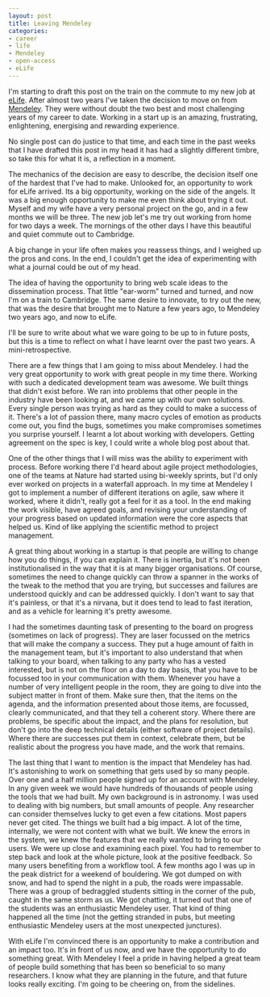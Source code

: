 ```yaml
---
layout: post
title: Leaving Mendeley
categories:
- career
- life
- Mendeley 
- open-access
- eLife 
---
```


I'm starting to draft this post on the train on the commute to my new job at [eLife][eLife]. After almost two years I've taken the decision to move on from [Mendeley][men]. They were without doubt the two best and most challenging years of my career to date. Working in a start up is an amazing, frustrating, enlightening, energising and rewarding experience.

[eLife]: http://www.eLifesciences.org
[men]: http://www.mendeley.com

No single post can do justice to that time, and each time in the past weeks that I have drafted this post in my head it has had a slightly different timbre, so take this for what it is, a reflection in a moment. 

The mechanics of the decision are easy to describe, the decision itself one of the hardest that I've had to make. Unlooked for, an opportunity to work for eLife arrived. Its a big opportunity, working on the side of the angels. It was a big enough opportunity to make me even think about trying it out. Myself and my wife have a very personal project on the go, and in a few months we will be three. The new job let's me try out working from home for two days a week. The mornings of the other days I have this beautiful and quiet commute out to Cambridge. 

A big change in your life often makes you reassess things, and I weighed up the pros and cons. In the end, I couldn't get the idea of experimenting with what a journal could be out of my head. 

The idea of having the opportunity to bring web scale ideas to the dissemination process. That little "ear-worm" turned and turned, and now I'm on a train to Cambridge. The same desire to innovate, to try out the new, that was the desire that brought me to Nature a few years ago, to Mendeley two years ago, and now to eLife. 

I'll be sure to write about what we ware going to be up to in future posts, but this is a time to reflect on what I have learnt over the past two years. A mini-retrospective.

There are a few things that I am going to miss about Mendeley. I had the very great opportunity to work with great people in my time there. Working with such a dedicated development team was awesome. We built things that didn't exist before. We ran into problems that other people in the industry have been looking at, and we came up with our own solutions. Every single person was trying as hard as they could to make a success of it. There's a lot of passion there, many macro cycles of emotion as products come out, you find the bugs, sometimes you make compromises sometimes you surprise yourself. I learnt a lot about working with developers. Getting agreement on the spec is key, I could write a whole blog post about that. 

One of the other things that I will miss was the ability to experiment with process. Before working there I'd heard about agile project methodologies, one of the teams at Nature had started using bi-weekly sprints, but I'd only ever worked on projects in a waterfall approach. In my time at Mendeley I got to implement a number of different iterations on agile, saw where it worked, where it didn't, really got a feel for it as a tool. In the end making the work visible, have agreed goals, and revising your understanding of your progress based on updated information were the core aspects that helped us. Kind of like applying the scientific method to project management. 

A great thing about working in a startup is that people are willing to change how you do things, if you can explain it. There is inertia, but it's not been institutionalised in the way that it is at many bigger organisations. Of course, sometimes the need to change quickly can throw a spanner in the works of the tweak to the method that you are trying, but successes and  failures are understood quickly and can be addressed quickly. I don't want to say that it's painless, or that it's a nirvana, but it does tend to lead to fast iteration, and as a vehicle for learning it's pretty awesome. 
 
I had the sometimes daunting task of presenting to the board on progress (sometimes on lack of progress). They are laser focussed on the metrics that will make the company a success. They put a huge amount of faith in the management team, but it's important to also understand that when talking to your board, when talking to any party who has a vested interested, but is not on the floor on a day to day basis, that you have to be focussed too in your communication with them. Whenever you have a number of very intelligent people in the room, they are going to dive into the subject matter in front of them. Make sure then, that the items on the agenda, and the information presented about those items, are focussed, clearly communicated, and that they tell a coherent story. Where there are problems, be specific about the impact, and the plans for resolution, but don't go into the deep technical details (either software of project details). Where there are successes put them in context, celebrate them, but be realistic about the progress you have made, and the work that remains. 
 
The last thing that I want to mention is the impact that Mendeley has had. It's astonishing to work on something that gets used by so many people. Over one and a half million people signed up for an account with Mendeley. In any given week we would have hundreds of thousands of people using the tools that we had built. My own background is in astronomy. I was used to dealing with big numbers, but small amounts of people. Any researcher can consider themselves lucky to get even a few citations. Most papers never get cited. The things we built had a big impact. A lot of the time, internally, we were not content with what we built. We knew the errors in the system, we knew the features that we really wanted to bring to our users. We were up close and examining each pixel. You had to remember to step back and look at the whole picture, look at the positive feedback. So many users benefiting from a workflow tool. A few months ago I was up in the peak district for a weekend of bouldering. We got dumped on with snow, and had to spend the night in a pub, the roads were impassable. There was a group of bedraggled students sitting in the corner of the pub, caught in the same storm as us. We got chatting, it turned out that one of the students was an enthusiastic Mendeley user. That kind of thing happened all the time (not the getting stranded in pubs, but meeting enthusiastic Mendeley users at the most unexpected junctures). 

With eLife I'm convinced there is an opportunity to make a contribution and an impact too. It's in front of us now, and we have the opportunity to do something great. With Mendeley I feel a pride in having helped a great team of people build something that has been so beneficial to so many researchers. I know what they are planning in the future, and that future looks really exciting. I'm going to be cheering on, from the sidelines. 
